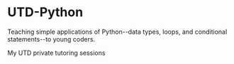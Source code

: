 # UTD-Python
Teaching simple applications of Python--data types, loops, and conditional statements--to young coders.

My UTD private tutoring sessions
